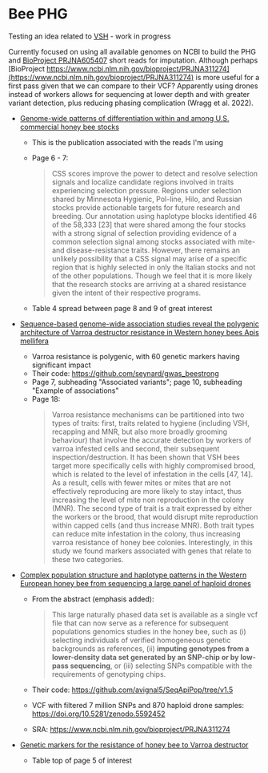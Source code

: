 # Bee PHG
Testing an idea related to [VSH](https://www.ars.usda.gov/southeast-area/baton-rouge-la/honeybeelab/docs/varroa-sensitive-hygiene-vsh/) - work in progress

Currently focused on using all available genomes on NCBI to build the PHG and [BioProject PRJNA605407](https://www.ncbi.nlm.nih.gov/bioproject/PRJNA605407) short reads for imputation. Although perhaps [BioProject https://www.ncbi.nlm.nih.gov/bioproject/PRJNA311274](https://www.ncbi.nlm.nih.gov/bioproject/PRJNA311274) is more useful for a first pass given that we can compare to their VCF? Apparently using drones instead of workers allows for sequencing at lower depth and with greater variant detection, plus reducing phasing complication (Wragg et al. 2022).

* [Genome-wide patterns of differentiation within and among U.S. commercial honey bee stocks](https://www.ncbi.nlm.nih.gov/pmc/articles/PMC7545854/)
    * This is the publication associated with the reads I'm using
    * Page 6 - 7:
        > CSS scores improve the power to detect and resolve selection signals and localize candidate regions involved in traits experiencing selection pressure. Regions under selection shared by Minnesota Hygienic, Pol-line, Hilo, and Russian stocks provide actionable targets for future research and breeding. Our annotation using haplotype blocks identified 46 of the 58,333 [23] that were shared among the four stocks with a strong signal of selection providing evidence of a common selection signal among stocks associated with mite- and disease-resistance traits. However, there remains an unlikely possibility that a CSS signal may arise of a specific region that is highly selected in only the Italian stocks and not of the other populations. Though we feel that it is more likely that the research stocks are arriving at a shared resistance given the intent of their respective programs.

    * Table 4 spread between page 8 and 9 of great interest
* [Sequence-based genome-wide association studies reveal the polygenic architecture of Varroa destructor resistance in Western honey bees Apis mellifera](https://www.biorxiv.org/content/10.1101/2024.02.16.580755v3)
    * Varroa resistance is polygenic, with 60 genetic markers having significant impact
    * Their code: https://github.com/seynard/gwas_beestrong
    * Page 7, subheading "Associated variants"; page 10, subheading "Example of associations"
    * Page 18:
        > Varroa resistance mechanisms can be partitioned into two types of traits: first, traits related to hygiene (including VSH, recapping and MNR, but also more broadly grooming behaviour) that involve the accurate detection by workers of varroa infested cells and second, their subsequent inspection/destruction. It has been shown that VSH bees target more specifically cells with highly compromised brood, which is related to the level of infestation in the cells [47, 14]. As a result, cells with fewer mites or mites that are not effectively reproducing are more likely to stay intact, thus increasing the level of mite non reproduction in the colony (MNR). The second type of trait is a trait expressed by either the workers or the brood, that would disrupt mite reproduction within capped cells (and thus increase MNR). Both trait types can reduce mite infestation in the colony, thus increasing varroa resistance of honey bee colonies. Interestingly, in this study we found markers associated with genes that relate to these two categories.

* [Complex population structure and haplotype patterns in the Western European honey bee from sequencing a large panel of haploid drones](https://pubmed.ncbi.nlm.nih.gov/35689802/)
    * From the abstract (emphasis added):
        > This large naturally phased data set is available as a single vcf file that can now serve as a reference for subsequent populations genomics studies in the honey bee, such as (i) selecting individuals of verified homogeneous genetic backgrounds as references, (ii) **imputing genotypes from a lower-density data set generated by an SNP-chip or by low-pass sequencing**, or (iii) selecting SNPs compatible with the requirements of genotyping chips.

    * Their code: https://github.com/avignal5/SeqApiPop/tree/v1.5
    * VCF with filtered 7 million SNPs and 870 haploid drone samples: https://doi.org/10.5281/zenodo.5592452
    * SRA: https://www.ncbi.nlm.nih.gov/bioproject/PRJNA311274

* [Genetic markers for the resistance of honey bee to Varroa destructor](https://www.ncbi.nlm.nih.gov/pmc/articles/PMC8763714/)
    * Table top of page 5 of interest
